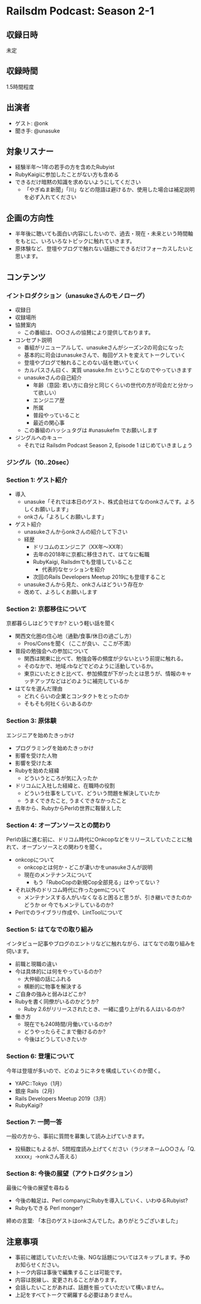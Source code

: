 # Railsdm Podcast: Season 2-1

## 収録日時

未定

## 収録時間

1.5時間程度

## 出演者

- ゲスト: @onk
- 聞き手: @unasuke

## 対象リスナー

- 経験半年〜1年の若手の方を含めたRubyist
- RubyKaigiに参加したことがない方も含める
- できるだけ暗黙の知識を求めないようにしてください
    - 「やぎぬま新聞」「川」などの隠語は避けるか、使用した場合は補足説明を必ず入れてください

## 企画の方向性

- 半年後に聴いても面白い内容にしたいので、過去・現在・未来という時間軸をもとに、いろいろなトピックに触れていきます。
- 原体験など、登壇やブログで触れない話題にできるだけフォーカスしたいと思います。

## コンテンツ

### イントロダクション（unasukeさんのモノローグ）

- 収録日
- 収録場所
- 協賛案内
    - この番組は、○○さんの協賛により提供しております。
- コンセプト説明
    - 番組がリニューアルして、unasukeさんがシーズン2の司会になった
    - 基本的に司会はunasukeさんで、毎回ゲストを変えてトークしていく
    - 登壇やブログで触れることのない話を聴いていく
    - カルパスさん曰く、実質 unasuke.fm ということなのでやっていきます
    - unasukeさんの自己紹介
        - 年齢（意図: 若い方に自分と同じくらいの世代の方が司会だと分かって欲しい）
        - エンジニア歴
        - 所属
        - 普段やっていること
        - 最近の関心事
    - この番組のハッシュタグは #unasukefm でお願いします
- ジングルへのキュー
    - それでは Railsdm Podcast Season 2, Episode 1 はじめていきましょう

### ジングル（10..20sec）

### Section 1: ゲスト紹介

- 導入
    - unasuke「それでは本日のゲスト、株式会社はてなのonkさんです。よろしくお願いします」
    - onkさん「よろしくお願いします」
- ゲスト紹介
    - unasukeさんからonkさんの紹介して下さい
    - 経歴
      - ドリコムのエンジニア（XX年〜XX年）
      - 去年の2018年に京都に移住されて、はてなに転職
      - RubyKaigi, Railsdmでも登壇していること
          - 代表的なセッションを紹介
      - 次回のRails Developers Meetup 2019にも登壇すること
    - unasukeさんから見た、onkさんはどういう存在か
    - 改めて、よろしくお願いします

### Section 2: 京都移住について

京都暮らしはどうですか? という軽い話を聞く

- 関西文化圏の住心地（通勤/食事/休日の過ごし方）
    - Pros/Consを聞く（ここが良い、ここが不満）
- 普段の勉強会への参加について
    - 関西は関東に比べて、勉強会等の頻度が少ないという前提に触れる。
    - そのなかで、地域.rbなどでどのように活動しているか。
    - 東京にいたときと比べて、参加頻度が下がったとは思うが、情報のキャッチアップなどはどのように補完しているか
- はてなを選んだ理由
    - どれくらいの企業とコンタクトをとったのか
    - そもそも何社くらいあるのか

### Section 3: 原体験

エンジニアを始めたきっかけ

- プログラミングを始めたきっかけ
- 影響を受けた人物
- 影響を受けた本
- Rubyを始めた経緯
    - どういうところが気に入ったか
- ドリコムに入社した経緯と、在職時の役割
    - どういう仕事をしていて、どういう問題を解決していたか
    - うまくできたこと, うまくできなかったこと
- 去年から、RubyからPerlの世界に鞍替えした

### Section 4: オープンソースとの関わり

Perlの話に進む前に、ドリコム時代にOnkcopなどをリリースしていたことに触れて、オープンソースとの関わりを聞く。

- onkcopについて
    - onkcopとは何か・どこが凄いかをunasukeさんが説明
    - 現在のメンテナンスについて
        - もう「RuboCopの新規Cop全部見る」はやってない？
- それ以外のドリコム時代に作ったgemについて
    - メンテナンスする人がいなくなると困ると思うが、引き継いできたのかどうか or 今でもメンテしているのか?
- Perlでのライブラリ作成や、LintToolについて

### Section 5: はてなでの取り組み

インタビュー記事やブログのエントリなどに触れながら、はてなでの取り組みを伺います。

- 前職と現職の違い
- 今は具体的には何をやっているのか?
    - 大仲組の話にふれる
    - 横断的に物事を解決する
- ご自身の強みと弱みはどこか?
- Rubyを書く同僚がいるのかどうか?
    - Ruby 2.6がリリースされたとき、一緒に盛り上がれる人はいるのか?
- 働き方
    - 現在でも240時間/月働いているのか?
    - どうやったらそこまで働けるのか?
    - 今後はどうしていきたいか

### Section 6: 登壇について

今年は登壇が多いので、どのようにネタを構成していくのか聞く。

- YAPC::Tokyo（1月）
- 銀座 Rails（2月）
- Rails Developers Meetup 2019（3月）
- RubyKaigi?

### Section 7: 一問一答

一般の方から、事前に質問を募集して読み上げていきます。

- 投稿数にもよるが、5問程度読み上げてください（ラジオネーム○○さん「Q. xxxxx」→onkさん答える）

### Section 8: 今後の展望（アウトロダクション）

最後に今後の展望を尋ねる

- 今後の軸足は、Perl companyにRubyを導入していく、いわゆるRubyist?
- Rubyもできる Perl monger?

締めの言葉: 「本日のゲストはonkさんでした。ありがとうございました」

## 注意事項

* 事前に確認していただいた後、NGな話題についてはスキップします。予めお知らせください。
* トーク内容は事後で編集することは可能です。
* 内容は脱線し、変更されることがあります。
* 会話したいことがあれば、話題を振っていただいて構いません。
* 上記をすべてトークで網羅する必要はありません。
